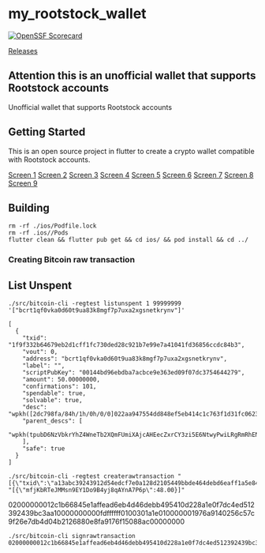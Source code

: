 # my_rootstock_wallet

[![OpenSSF Scorecard](https://api.scorecard.dev/projects/github.com/rsksmart/2wp-app/badge)](https://scorecard.dev/viewer/?uri=github.com/financial-bjbraz/rootstock_wallet)

[Releases](github.com/financial-bjbraz/rootstock_wallet/releases/latest)

## Attention this is an unofficial wallet that supports Rootstock accounts

Unofficial wallet that supports Rootstock accounts

## Getting Started

This is an open source project in flutter to create a crypto wallet compatible with Rootstock accounts.

[Screen 1](./assets/screens/1.png)
[Screen 2](./assets/screens/2.png)
[Screen 3](./assets/screens/3.png)
[Screen 4](./assets/screens/4.png)
[Screen 5](./assets/screens/5.png)
[Screen 6](./assets/screens/6.png)
[Screen 7](./assets/screens/7.png)
[Screen 8](./assets/screens/8.png)
[Screen 9](./assets/screens/9.png)


## Building
```
rm -rf ./ios/Podfile.lock   
rm -rf .ios//Pods
flutter clean && flutter pub get && cd ios/ && pod install && cd ../

```

### Creating Bitcoin raw transaction
## List Unspent
```
./src/bitcoin-cli -regtest listunspent 1 99999999 '["bcrt1qf0vka0d60t9ua83k8mgf7p7uxa2xgsnetkrynv"]'
```
```
[
  {
    "txid": "1f9f332b64679eb2d1cff1fc730ded28c921b7e99e7a41041fd36856ccdc84b3",
    "vout": 0,
    "address": "bcrt1qf0vka0d60t9ua83k8mgf7p7uxa2xgsnetkrynv",
    "label": "",
    "scriptPubKey": "00144bd96ebdba7acbce9e363ed09f07dc3754644279",
    "amount": 50.00000000,
    "confirmations": 101,
    "spendable": true,
    "solvable": true,
    "desc": "wpkh([2dc798fa/84h/1h/0h/0/0]022aa947554dd848ef5eb414c1c763f1d31fc06233167c7b5c3302f4ee9613212c)#t7dj5dfp",
    "parent_descs": [
      "wpkh(tpubD6NzVbkrYhZ4WneTb2XQmFUmiXAjcAHEecZxrCY3zi5E6NtwyPwiLRgRmRhENfwzEkDmwKCi3wkD8kyP84nCwHEYoVhQXoPAnJHefZ1o4bN/84h/1h/0h/0/*)#jn6s08jj"
    ],
    "safe": true
  }
]
```


```
./src/bitcoin-cli -regtest createrawtransaction "[{\"txid\":\"a13abc39243912d54edcf7e0a128d2105449bbde464debd6eaff1a5e84661b2c\",\"vout\":0}]" "[{\"mfjKbRTeJMMsn9EY1Do9B4yj8qAYnA7P6p\":48.00}]"

```
02000000012c1b66845e1affead6eb4d46debb495410d228a1e0f7dc4ed512392439bc3aa10000000000fdffffff0100301a1e010000001976a9140256c57c9f26e7db4d04b2126880e8fa9176f15088ac00000000
```
./src/bitcoin-cli signrawtransaction 02000000012c1b66845e1affead6eb4d46debb495410d228a1e0f7dc4ed512392439bc3aa10000000000fdffffff0100301a1e010000001976a9140256c57c9f26e7db4d04b2126880e8fa9176f15088ac00000000

```